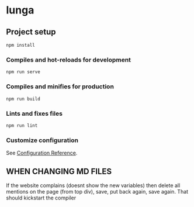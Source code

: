 # lunga

## Project setup
```
npm install
```

### Compiles and hot-reloads for development
```
npm run serve
```

### Compiles and minifies for production
```
npm run build
```

### Lints and fixes files
```
npm run lint
```

### Customize configuration
See [Configuration Reference](https://cli.vuejs.org/config/).

## WHEN CHANGING MD FILES
If the website complains (doesnt show the new variables) then delete all mentions on the page 
(from top div), save, put back again, save again. That should kickstart the compiler
